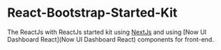 # React-Bootstrap-Started-Kit

The ReactJs with ReactJs started kit using [NextJs](https://nextjs.org/) and using [Now UI Dashboard React](Now UI Dashboard React) components for front-end.
